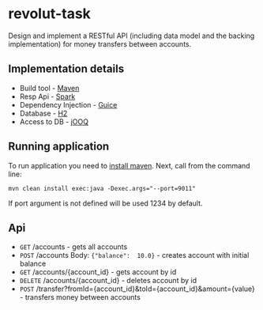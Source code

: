# revolut-task
Design and implement a RESTful API (including data model and the backing implementation) for money transfers between accounts.

## Implementation details
* Build tool - [Maven](https://maven.apache.org/)
* Resp Api - [Spark](http://sparkjava.com/)
* Dependency Injection - [Guice](https://github.com/google/guice/wiki)
* Database - [H2](https://www.h2database.com/html/main.html)
* Access to DB -  [jOOQ](https://www.jooq.org/)

## Running application
To run application you need to [install maven](https://maven.apache.org/install.html). 
Next, call from the command line:
```
mvn clean install exec:java -Dexec.args="--port=9011"
```
If port argument is not defined will be used 1234 by default.

## Api

* `GET` /accounts - gets all accounts
* `POST` /accounts  Body: `{"balance":  10.0}` - creates account with initial balance 
* `GET` /accounts/{account_id} - gets account by id
* `DELETE` /accounts/{account_id} - deletes account by id
* `POST` /transfer?fromId={account_id}&toId={account_id}&amount={value}  - transfers money between accounts